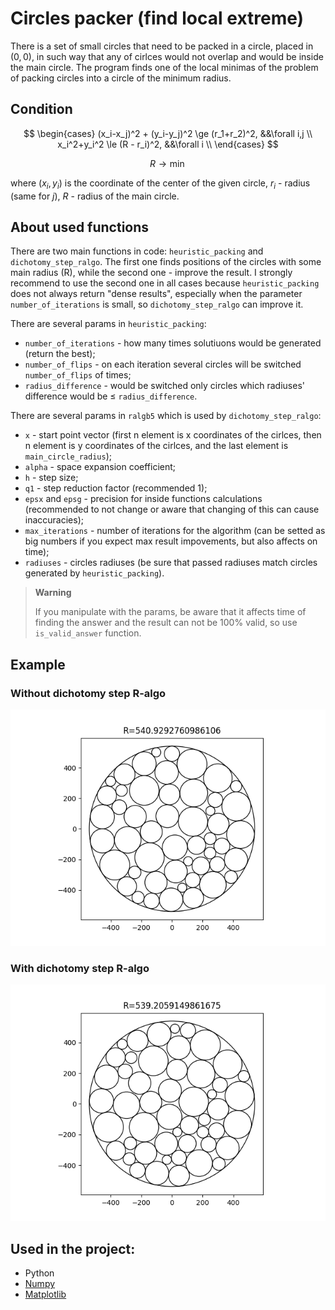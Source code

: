 # Circles packer (find local extreme)

There is a set of small circles that need to be packed in a circle, placed in $(0, 0)$, in such way that any of cirlces would not overlap and would be inside the main circle. The program finds one of the local minimas of the problem of packing circles into a circle of the minimum radius.

## Condition
$$
\begin{cases}
  (x_i-x_j)^2 + (y_i-y_j)^2 \ge (r_1+r_2)^2, &&\forall i,j \\
  x_i^2+y_i^2 \le (R - r_i)^2, &&\forall i \\
\end{cases}
$$

$$
R \to \min
$$

where $(x_i, y_i)$ is the coordinate of the center of the given circle, $r_i$ - radius (same for $j$), $R$ - radius of the main circle.

## About used functions 

There are two main functions in code: ```heuristic_packing``` and ```dichotomy_step_ralgo```. The first one finds positions of the circles with some main radius (R), while the second one - improve the result. I strongly recommend to use the second one in all cases because ```heuristic_packing``` does not always return "dense results", especially when the parameter ```number_of_iterations``` is small, so ```dichotomy_step_ralgo``` can improve it.

There are several params in ```heuristic_packing```:
* ```number_of_iterations``` - how many times solutiuons would be generated (return the best);
* ```number_of_flips``` - on each iteration several circles will be switched ```number_of_flips``` of times;
* ```radius_difference``` - would be switched only circles which radiuses' difference would be $\le$ ```radius_difference```.

There are several params in ```ralgb5``` which is used by ```dichotomy_step_ralgo```:
* ```x``` - start point vector (first n element is x coordinates of the cirlces, then n element is y coordinates of the cirlces, and the last element is  ```main_circle_radius```);
* ```alpha``` - space expansion coefficient;
* ```h``` - step size;
* ```q1``` - step reduction factor (recommended 1);
* ```epsx``` and ```epsg``` - precision for inside functions calculations (recommended to not change or aware that changing of this can cause inaccuracies);
* ```max_iterations``` - number of iterations for the algorithm (can be setted as big numbers if you expect max result impovements, but also affects on time);
* ```radiuses``` - circles radiuses (be sure that passed radiuses match circles generated by ```heuristic_packing```).

> **Warning**
>
> If you manipulate with the params, be aware that it affects time of finding the answer and the result can not be 100% valid, so use ```is_valid_answer``` function.

## Example
### Without dichotomy step R-algo
<p align="center">
  <img src="./images/example.png">
</p>

### With dichotomy step R-algo
<p align="center">
  <img src="./images/example_with_ralgo.png">
</p>

## Used in the project:
* Python
* [Numpy](https://numpy.org/doc/stable/index.html)
* [Matplotlib](https://matplotlib.org/)
